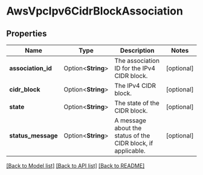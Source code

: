# AwsVpcIpv6CidrBlockAssociation

## Properties

Name | Type | Description | Notes
------------ | ------------- | ------------- | -------------
**association_id** | Option<**String**> | The association ID for the IPv4 CIDR block. | [optional]
**cidr_block** | Option<**String**> | The IPv4 CIDR block. | [optional]
**state** | Option<**String**> | The state of the CIDR block. | [optional]
**status_message** | Option<**String**> | A message about the status of the CIDR block, if applicable. | [optional]

[[Back to Model list]](../README.md#documentation-for-models) [[Back to API list]](../README.md#documentation-for-api-endpoints) [[Back to README]](../README.md)


